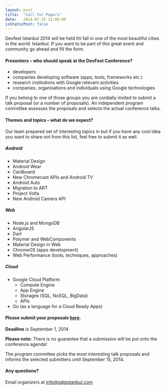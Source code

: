 ```yaml
---
layout: post
title:  "Call for Papers"
date:   2014-07-25 12:00:00
isStaticPost: false
---
```

Devfest Istanbul 2014 will be held thi fall in one of the most beautiful cities in the world: Istanbul. If you want to be part of this great event and community go ahead and fill the form. 

#### Presenters – who should speak at the DevFest Conference?

* developers
* companies developing software (apps, tools, frameworks etc.)
* research institutions with Google relevant activities
* companies, organisations and individuals using Google technologies

If you belong to one of those groups you are cordially invited to submit a talk proposal (or a number of proposals). An independent program committee assesses the proposals and selects the actual conference talks.<br/>

#### Themes and topics – what do we expect?
Our team prepared set of interesting topics in but if you have any cool idea you want to share not from this list, feel free to submit it as well.

##### Android

* Material Design
* Android Wear
* Cardboard
* New Chromecast APIs and Android TV
* Android Auto
* Migration to ART
* Project Volta
* New Android Camera API

##### Web

* Node.js and MongoDB
* AngularJS
* Dart
* Polymer and WebComponents
* Material Design in Web
* ChromeOS (apps development)
* Web Performance (tools, techniques, approaches)


##### Cloud

* Google Cloud Platform
  * Compute Engine
  * App Engine
  * Storages (SQL, NoSQL, BigData)
  * APIs
* Go (as a language for a Cloud Ready Apps)


#### Please submit your proposals [here](http://goo.gl/6du2Z4).
__Deadline__ is September 1, 2014

__Please note:__ There is no guarantee that a submission will be put onto the conference agenda!<br/>

The program committee picks the most interesting talk proposals and informs the selected submitters until September 15, 2014.<br/>

#### Any questions? 
Email organizers at [info@gdgistanbul.com](mailto:info@gdgistanbul.com)